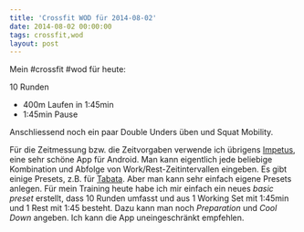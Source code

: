 ```yaml
---
title: 'Crossfit WOD für 2014-08-02'
date: 2014-08-02 00:00:00 
tags: crossfit,wod
layout: post
---
```

Mein #crossfit #wod für heute:

10 Runden

* 400m Laufen in 1:45min
* 1:45min Pause

Anschliessend noch ein paar Double Unders üben und Squat Mobility.

Für die Zeitmessung bzw. die Zeitvorgaben verwende ich übrigens [Impetus][0], eine sehr schöne App für Android. Man kann eigentlich jede beliebige Kombination und Abfolge von Work/Rest-Zeitintervallen eingeben. Es gibt einige Presets, z.B. für [Tabata][1]. Aber man kann sehr einfach eigene Presets anlegen. Für mein Training heute habe ich mir einfach ein neues *basic preset* erstellt, dass 10 Runden umfasst und aus 1 Working Set mit 1:45min und 1 Rest mit 1:45 besteht. Dazu kann man noch *Preparation* und *Cool Down* angeben. Ich kann die App uneingeschränkt empfehlen.

[0]: https://play.google.com/store/apps/details?id=fi.ohra.impetus
[1]: http://www.fitnessmagnet.com/Training/TabataWorkout.aspx

